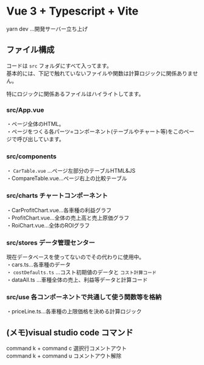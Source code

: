 # Vue 3 + Typescript + Vite  
yarn dev ...開発サーバー立ち上げ  

## ファイル構成  
コードは `src` フォルダにすべて入ってます。  
基本的には、下記で触れていないファイルや関数は計算ロジックに関係ありません。  

特にロジックに関係あるファイルはハイライトしてます。  

### src/App.vue  
・ページ全体のHTML。  
・ページをつくる各パーツ=コンポーネント(テーブルやチャート等)をこのページで呼び出しています。  

### src/components　　
・ `CarTable.vue` ...ページ左部分のテーブルHTML&JS  
・CompareTable.vue...ページ右上の比較テーブル  

### src/charts チャートコンポーネント  
・CarProfitChart.vue...各車種の利益グラフ  
・ProfitChart.vue...全体の売上高と売上原価グラフ  
・RoiChart.vue...全体のROIグラフ  

### src/stores データ管理センター  
現在データベースを使ってないのでその代わりに使用中。  
・cars.ts...各車種のデータ  
・ `costDefaults.ts` ...コスト初期値のデータと `コスト計算コード`  
・dataAll.ts ...車種全体の売上、利益等データと計算コード  

### src/use 各コンポーネントで共通して使う関数等を格納  
・priceLine.ts...各車種の上限価格を決める計算ロジック  

## (メモ)visual studio code コマンド  
command k + command c 選択行コメントアウト  
command k + command u コメントアウト解除  